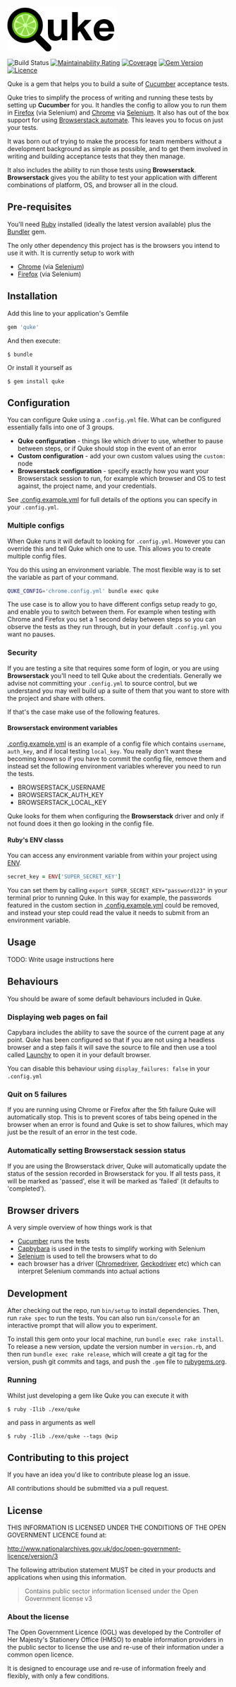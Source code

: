 <img src="/quke.png" alt="Quke logo" />

![Build Status](https://github.com/DEFRA/quke/workflows/CI/badge.svg?branch=main)
[![Maintainability Rating](https://sonarcloud.io/api/project_badges/measure?project=DEFRA_quke&metric=sqale_rating)](https://sonarcloud.io/dashboard?id=DEFRA_quke)
[![Coverage](https://sonarcloud.io/api/project_badges/measure?project=DEFRA_quke&metric=coverage)](https://sonarcloud.io/dashboard?id=DEFRA_quke)
[![Gem Version](https://badge.fury.io/rb/quke.svg)](https://badge.fury.io/rb/quke)
[![Licence](https://img.shields.io/badge/Licence-OGLv3-blue.svg)](http://www.nationalarchives.gov.uk/doc/open-government-licence/version/3)

Quke is a gem that helps you to build a suite of [Cucumber](https://cucumber.io/) acceptance tests.

Quke tries to simplify the process of writing and running these tests by setting up **Cucumber** for you. It handles the config to allow you to run them in [Firefox](https://www.mozilla.org/en-GB/firefox/new/) (via Selenium) and [Chrome](https://www.google.co.uk/chrome/browser/desktop/) via [Selenium](https://github.com/SeleniumHQ/selenium/tree/master/rb). It also has out of the box support for using [Browserstack automate](https://www.browserstack.com). This leaves you to focus on just your tests.

It was born out of trying to make the process for team members without a development background as simple as possible, and to get them involved in writing and building acceptance tests that they then manage.

It also includes the ability to run those tests using **Browserstack**. **Browserstack** gives you the ability to test your application with different combinations of platform, OS, and browser all in the cloud.

## Pre-requisites

You'll need [Ruby](https://www.ruby-lang.org/en/) installed (ideally the latest version available) plus the [Bundler](http://bundler.io/) gem.

The only other dependency this project has is the browsers you intend to use it with. It is currently setup to work with

- [Chrome](https://www.google.co.uk/chrome/browser/desktop/) (via [Selenium](https://github.com/SeleniumHQ/selenium/tree/master/rb))
- [Firefox](https://www.mozilla.org/en-GB/firefox/new/) (via Selenium)

## Installation

Add this line to your application's Gemfile

```ruby
gem 'quke'
```

And then execute:

    $ bundle

Or install it yourself as

    $ gem install quke

## Configuration

You can configure Quke using a `.config.yml` file. What can be configured essentially falls into one of 3 groups.

- **Quke configuration** - things like which driver to use, whether to pause between steps, or if Quke should stop in the event of an error
- **Custom configuration** - add your own custom values using the `custom:` node
- **Browserstack configuration** - specify exactly how you want your Browserstack session to run, for example which browser and OS to test against, the project name, and your credentials.

See [.config.example.yml](.config.example.yml) for full details of the options you can specify in your `.config.yml`.

### Multiple configs

When Quke runs it will default to looking for `.config.yml`. However you can override this and tell Quke which one to use. This allows you to create multiple config files.

You do this using an environment variable. The most flexible way is to set the variable as part of your command.

```bash
QUKE_CONFIG='chrome.config.yml' bundle exec quke
```

The use case is to allow you to have different configs setup ready to go, and enable you to switch between them. For example when testing with Chrome and Firefox you set a 1 second delay between steps so you can observe the tests as they run through, but in your default `.config.yml` you want no pauses.

### Security

If you are testing a site that requires some form of login, or you are using **Browserstack** you'll need to tell Quke about the credentials. Generally we advise not committing your `.config.yml` to source control, but we understand you may well build up a suite of them that you want to store with the project and share with others.

If that's the case make use of the following features.

#### Browserstack environment variables

[.config.example.yml](.config.example.yml) is an example of a config file which contains `username`, `auth_key`, and if local testing `local_key`. You really don't want these becoming known so if you have to commit the config file, remove them and instead set the following environment variables wherever you need to run the tests.

- BROWSERSTACK_USERNAME
- BROWSERSTACK_AUTH_KEY
- BROWSERSTACK_LOCAL_KEY

Quke looks for them when configuring the **Browserstack** driver and only if not found does it then go looking in the config file.

#### Ruby's ENV classs

You can access any environment variable from within your project using [ENV](https://ruby-doc.org/core-2.4.2/ENV.html).

```ruby
secret_key = ENV['SUPER_SECRET_KEY']
```

You can set them by calling `export SUPER_SECRET_KEY="password123"` in your terminal prior to running Quke. In this way for example, the passwords featured in the custom section in [.config.example.yml](.config.example.yml) could be removed, and instead your step could read the value it needs to submit from an environment variable.

## Usage

TODO: Write usage instructions here

## Behaviours

You should be aware of some default behaviours included in Quke.

### Displaying web pages on fail

Capybara includes the ability to save the source of the current page at any point. Quke has been configured so that if you are not using a headless browser and a step fails it will save the source to file and then use a tool called [Launchy](https://github.com/copiousfreetime/launchy) to open it in your default browser.

You can disable this behaviour using `display_failures: false` in your `.config.yml`

### Quit on 5 failures

If you are running using Chrome or Firefox after the 5th failure Quke will automatically stop. This is to prevent scores of tabs being opened in the browser when an error is found and Quke is set to show failures, which may just be the result of an error in the test code.

### Automatically setting Browserstack session status

If you are using the Browserstack driver, Quke will automatically update the status of the session recorded in Browserstack for you. If all tests pass, it will be marked as 'passed', else it will be marked as 'failed' (it defaults to 'completed').

## Browser drivers

A very simple overview of how things work is that

- [Cucumber](https://github.com/cucumber/cucumber-ruby) runs the tests
- [Capbybara](https://github.com/teamcapybara/capybara) is used in the tests to simplify working with Selenium
- [Selenium](https://github.com/SeleniumHQ/selenium/tree/master/rb) is used to tell the browsers what to do
- each browser has a driver ([Chromedriver](https://chromedriver.chromium.org/), [Geckodriver](https://github.com/mozilla/geckodriver) etc) which can interpret Selenium commands into actual actions


## Development

After checking out the repo, run `bin/setup` to install dependencies. Then, run `rake spec` to run the tests. You can also run `bin/console` for an interactive prompt that will allow you to experiment.

To install this gem onto your local machine, run `bundle exec rake install`. To release a new version, update the version number in `version.rb`, and then run `bundle exec rake release`, which will create a git tag for the version, push git commits and tags, and push the `.gem` file to [rubygems.org](https://rubygems.org).

### Running

Whilst just developing a gem like Quke you can execute it with

    $ ruby -Ilib ./exe/quke

and pass in arguments as well

    $ ruby -Ilib ./exe/quke --tags @wip

## Contributing to this project

If you have an idea you'd like to contribute please log an issue.

All contributions should be submitted via a pull request.

## License

THIS INFORMATION IS LICENSED UNDER THE CONDITIONS OF THE OPEN GOVERNMENT LICENCE found at:

http://www.nationalarchives.gov.uk/doc/open-government-licence/version/3

The following attribution statement MUST be cited in your products and applications when using this information.

> Contains public sector information licensed under the Open Government license v3

### About the license

The Open Government Licence (OGL) was developed by the Controller of Her Majesty's Stationery Office (HMSO) to enable information providers in the public sector to license the use and re-use of their information under a common open licence.

It is designed to encourage use and re-use of information freely and flexibly, with only a few conditions.
